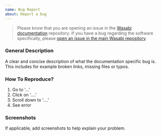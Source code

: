 ```yaml
---
name: Bug Report
about: Report a bug
---
```


> Please know that you are opening an issue in the [Wasabi documentation](https://github.com/zkSNACKs/WasabiDoc) repository.
If you have a bug regarding the software specifically, please [open an issue in the main Wasabi repository](https://github.com/zkSNACKs/WalletWasabi/issues/new/choose).

### General Description

A clear and concise description of what the documentation specific bug is.
This includes for example broken links, missing files or typos.

### How To Reproduce?

1. Go to '...'
2. Click on '....'
3. Scroll down to '....'
4. See error

### Screenshots

If applicable, add screenshots to help explain your problem.
